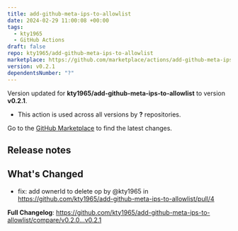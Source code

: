 ```yaml
---
title: add-github-meta-ips-to-allowlist
date: 2024-02-29 11:00:08 +00:00
tags:
  - kty1965
  - GitHub Actions
draft: false
repo: kty1965/add-github-meta-ips-to-allowlist
marketplace: https://github.com/marketplace/actions/add-github-meta-ips-to-allowlist
version: v0.2.1
dependentsNumber: "?"
---
```



Version updated for **kty1965/add-github-meta-ips-to-allowlist** to version **v0.2.1**.
- This action is used across all versions by **?** repositories.

Go to the [GitHub Marketplace](https://github.com/marketplace/actions/add-github-meta-ips-to-allowlist) to find the latest changes.

## Release notes

## What's Changed
* fix: add ownerId to delete op by @kty1965 in https://github.com/kty1965/add-github-meta-ips-to-allowlist/pull/4


**Full Changelog**: https://github.com/kty1965/add-github-meta-ips-to-allowlist/compare/v0.2.0...v0.2.1

